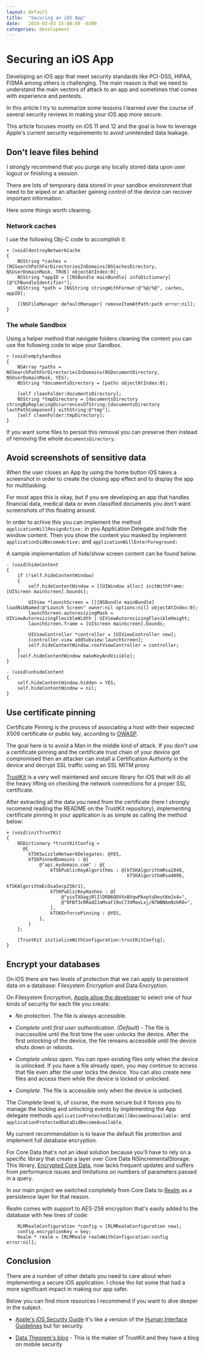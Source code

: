 ```yaml
---
layout: default
title:  "Securing an iOS App"
date:   2019-03-03 15:00:00 -0300
categories: development
---
```

# Securing an iOS App

Developing an iOS app that meet security standards like PCI-DSS, HIPAA, FISMA among others is challenging. The main reason is that we need to understand the main vectors of attack to an app and sometimes that comes with experience and pentests.

In this article I try to summarize some lessons I learned over the course of several security reviews in making your iOS app more secure. 

This article focuses mostly on iOS 11 and 12 and the goal is how to leverage Apple's current security requirements to avoid unintended data leakage.

## Don't leave files behind

I strongly recommend that you purge any locally stored data upon user logout or finishing a session.

There are lots of temporary data stored in your sandbox environment that need to be wiped or an attacker gaining control of the device can recover important information.

Here some things worth cleaning.

### Network caches

I use the following Obj-C code to accomplish it:

```objc
+ (void)destroyNetworkCache
{
    NSString *caches = [NSSearchPathForDirectoriesInDomains(NSCachesDirectory, NSUserDomainMask, TRUE) objectAtIndex:0];
    NSString *appID = [[NSBundle mainBundle] infoDictionary][@"CFBundleIdentifier"];
    NSString *path = [NSString stringWithFormat:@"%@/%@", caches, appID];

    [[NSFileManager defaultManager] removeItemAtPath:path error:nil];
}
```

### The whole Sandbox

Using a helper method that navigate folders cleaning the content you can use the following code to wipe your Sandbox.

```objc
+ (void)emptySandbox
{
    NSArray *paths = NSSearchPathForDirectoriesInDomains(NSDocumentDirectory, NSUserDomainMask, YES);
    NSString *documentsDirectory = [paths objectAtIndex:0];

    [self cleanFolder:documentsDirectory];
    NSString *tmpDirectory = [documentsDirectory stringByReplacingOccurrencesOfString:[documentsDirectory lastPathComponent] withString:@"tmp"];
    [self cleanFolder:tmpDirectory];
}
```

If you want some files to persist this removal you can preserve then instead of removing the whole `documentsDirectory`.

## Avoid screenshots of sensitive data

When the user closes an App by using the home button iOS takes a screenshot in order to create the closing app effect and to display the app for multitasking.

For most apps this is okay, but if you are developing an app that handles financial data, medical data or even classified documents you don't want screenshots of this floating around.

In order to achive this you can implement the method `applicationWillResignActive:` in you Application Delegate and hide the window content. Then you show the content you masked by implement `applicationDidBecomeActive:` and  `applicationWillEnterForeground:`

A sample implementation of hide/show screen content can be found below.

```objc
- (void)hideContent
{
    if (!self.hideContentWindow)
    {
        self.hideContentWindow = [[UIWindow alloc] initWithFrame:[UIScreen mainScreen].bounds];

        UIView *launchScreen = [[[NSBundle mainBundle] loadNibNamed:@"Launch Screen" owner:nil options:nil] objectAtIndex:0];
        launchScreen.autoresizingMask = UIViewAutoresizingFlexibleWidth | UIViewAutoresizingFlexibleHeight;
        launchScreen.frame = [UIScreen mainScreen].bounds;

        UIViewController *controller = [UIViewController new];
        [controller.view addSubview:launchScreen];
        self.hideContentWindow.rootViewController = controller;
    }
    [self.hideContentWindow makeKeyAndVisible];
}

- (void)unhideContent
{
    self.hideContentWindow.hidden = YES;
    self.hideContentWindow = nil;
}
```

## Use certificate pinning

Certificate Pinning is the process of associating a host with their expected X509 certificate or public key, according to [OWASP](https://www.owasp.org/index.php/Pinning_Cheat_Sheet).

The goal here is to avoid a Man in the middle kind of attack. If you don't use a certificate pinning and the certificate trust chain of your device got compromised then an attacker can install a Certification Authority in the device and decrypt SSL traffic using an SSL MITM proxy.

[TrustKit](https://github.com/datatheorem/TrustKit) is a very well maintened and secure library for iOS that will do all the heavy lifting on checking the network connections for a proper SSL certificate.

After extracting all the data you need from the certificate (here I strongly recomend reading the README on the TrustKit repository), implementing certificate pinning in your application is as simple as calling the method below:

```objc
+ (void)initTrustKit
{
    NSDictionary *trustKitConfig =
      @{
        kTSKSwizzleNetworkDelegates: @YES,
        kTSKPinnedDomains : @{
            @"api.mydomain.com" : @{
                kTSKPublicKeyAlgorithms : @[kTSKAlgorithmRsa2048,
                                            kTSKAlgorithmRsa4096,
                                            kTSKAlgorithmEcDsaSecp256r1],
                kTSKPublicKeyHashes : @[
                    @"yixTXUagjRlIlDRB6QOVVxBVqwPAxptoDeutKmJx4=",
                    @"0FBf3cRRadZJaMxoF19oC73VMavLxj/N7WBNbeNzkR8=",
                ],
                kTSKEnforcePinning : @YES,
            },
        }
    };

    [TrustKit initializeWithConfiguration:trustKitConfig];
}
```

## Encrypt your databases

On iOS there are two levels of protection that we can apply to persistent data on a database: Filesystem Encryption and Data Encryption.

On Filesystem Encryption, [Apple allow the developer](https://developer.apple.com/documentation/uikit/core_app/protecting_the_user_s_privacy/encrypting_your_app_s_files?language=objc) to select one of four kinds of security for each file you create:

- *No protection*. The file is always accessible.

- *Complete until first user authentication. (Default)* - The file is inaccessible until the first time the user unlocks the device. After the first unlocking of the device, the file remains accessible until the device shuts down or reboots.

- *Complete unless open.* You can open existing files only when the device is unlocked. If you have a file already open, you may continue to access that file even after the user locks the device. You can also create new files and access them while the device is locked or unlocked.

- *Complete*. The file is accessible only when the device is unlocked.

The *Complete* level is, of course, the more secure but it forces you to manage the locking and unlocking events by implementing the App delegate methods `applicationProtectedDataWillBecomeUnavailable:` and `applicationProtectedDataDidBecomeAvailable`.

My current recommendation is to leave the default file protection and implement full database encryption.

For Core Data that's not an ideal solution because you'll have to rely on a specific library that create a layer over Core Data NSIncrementalStorage. This library, [Encrypted Core Data](https://github.com/project-imas/encrypted-core-data), now lacks frequent updates and suffers from performance issues and limitations on numbers of parameters passed in a query.

In our main project we switched completely from Core Data to [Realm](https://realm.io/products/realm-database/) as a persistence layer for that reason.

Realm comes with support to AES-256 encryption that's easily added to the database with few lines of code:

```objc
    RLMRealmConfiguration *config = [RLMRealmConfiguration new];
    config.encryptionKey = key;
    Realm * realm = [RLMRealm realmWithConfiguration:config error:nil];
```

## Conclusion

There are a number of other details you need to care about when implementing a secure iOS application. I chose tho list some that had a more significant impact in making our app safer.

Below you can find more resources I recommend if you want to dive deeper in the subject.

- [Apple's iOS Security Guide](https://www.apple.com/business/site/docs/iOS_Security_Guide.pdf) it's like a version of the [Human Interface Guidelines](https://developer.apple.com/design/human-interface-guidelines/) but for security.

- [Data Theorem's blog](https://blog.datatheorem.com/blog) - This is the maker of TrustKit and they have a blog on mobile security
